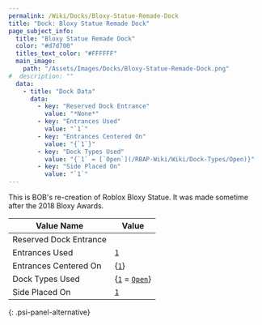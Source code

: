 ```yaml
---
permalink: /Wiki/Docks/Bloxy-Statue-Remade-Dock
title: "Dock: Bloxy Statue Remade Dock"
page_subject_info:
  title: "Bloxy Statue Remade Dock"
  color: "#d7d700"
  titles_text_color: "#FFFFFF"
  main_image:
    path: "/Assets/Images/Docks/Bloxy-Statue-Remade-Dock.png"
#  description: ""
  data:
    - title: "Dock Data"
      data:
        - key: "Reserved Dock Entrance"
          value: "*None*"
        - key: "Entrances Used"
          value: "`1`"
        - key: "Entrances Centered On"
          value: "{`1`}"
        - key: "Dock Types Used"
          value: "{`1` = [`Open`](/RBAP-Wiki/Wiki/Dock-Types/Open)}"
        - key: "Side Placed On"
          value: "`1`"
---
```


This is BOB's re-creation of Roblox Bloxy Statue. It was made sometime after the 2018 Bloxy Awards.

| Value Name             | Value |
|-|-|
| Reserved Dock Entrance |  |
| Entrances Used         | [`1`](/RBAP-Wiki/Wiki/Value-Types#number) |
| Entrances Centered On  | {[`1`](/RBAP-Wiki/Wiki/Value-Types#number)} |
| Dock Types Used        | {[`1`](/RBAP-Wiki/Wiki/Value-Types#number) = [`Open`](/RBAP-Wiki/Wiki/Dock-Types/Open)} |
| Side Placed On         | [`1`](/RBAP-Wiki/Wiki/Value-Types#number) |
{: .psi-panel-alternative}

<img class="dock-image" src="/RBAP-Wiki/Assets/Images/Docks/Bloxy-Statue-Remade-Dock.png" alt="">